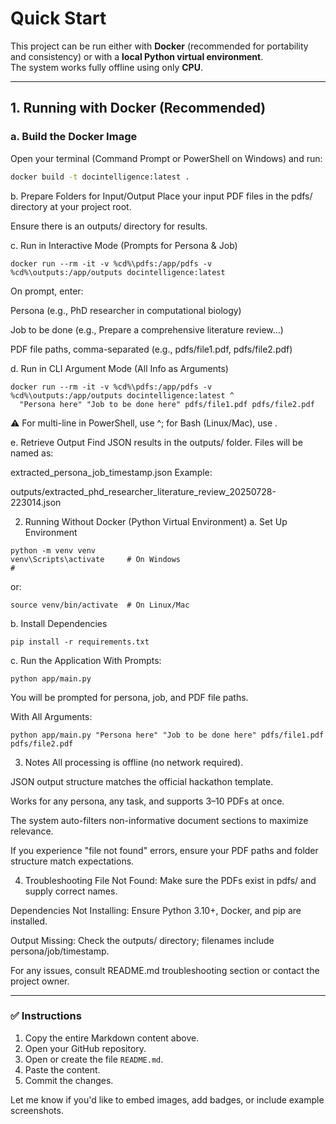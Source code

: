 # Quick Start

This project can be run either with **Docker** (recommended for portability and consistency) or with a **local Python virtual environment**.  
The system works fully offline using only **CPU**.

---

## 1. Running with Docker (Recommended)

### a. Build the Docker Image

Open your terminal (Command Prompt or PowerShell on Windows) and run:

```bash
docker build -t docintelligence:latest .
```
b. Prepare Folders for Input/Output
Place your input PDF files in the pdfs/ directory at your project root.

Ensure there is an outputs/ directory for results.

c. Run in Interactive Mode (Prompts for Persona & Job)
```
docker run --rm -it -v %cd%\pdfs:/app/pdfs -v %cd%\outputs:/app/outputs docintelligence:latest
```

On prompt, enter:

Persona (e.g., PhD researcher in computational biology)

Job to be done (e.g., Prepare a comprehensive literature review...)

PDF file paths, comma-separated (e.g., pdfs/file1.pdf, pdfs/file2.pdf)

d. Run in CLI Argument Mode (All Info as Arguments)
```
docker run --rm -it -v %cd%\pdfs:/app/pdfs -v %cd%\outputs:/app/outputs docintelligence:latest ^
  "Persona here" "Job to be done here" pdfs/file1.pdf pdfs/file2.pdf
```
⚠️ For multi-line in PowerShell, use ^; for Bash (Linux/Mac), use \.

e. Retrieve Output
Find JSON results in the outputs/ folder.
Files will be named as:


extracted_persona_job_timestamp.json
Example:

outputs/extracted_phd_researcher_literature_review_20250728-223014.json


2. Running Without Docker (Python Virtual Environment)
a. Set Up Environment
```
python -m venv venv
venv\Scripts\activate     # On Windows
#
```
or:
```
source venv/bin/activate  # On Linux/Mac
```
b. Install Dependencies


```
pip install -r requirements.txt
```
c. Run the Application
With Prompts:
```
python app/main.py
```
You will be prompted for persona, job, and PDF file paths.

With All Arguments:
```
python app/main.py "Persona here" "Job to be done here" pdfs/file1.pdf pdfs/file2.pdf
```

3. Notes
All processing is offline (no network required).

JSON output structure matches the official hackathon template.

Works for any persona, any task, and supports 3–10 PDFs at once.

The system auto-filters non-informative document sections to maximize relevance.

If you experience "file not found" errors, ensure your PDF paths and folder structure match expectations.

4. Troubleshooting
File Not Found: Make sure the PDFs exist in pdfs/ and supply correct names.

Dependencies Not Installing: Ensure Python 3.10+, Docker, and pip are installed.

Output Missing: Check the outputs/ directory; filenames include persona/job/timestamp.

For any issues, consult README.md troubleshooting section or contact the project owner.

---

### ✅ Instructions

1. Copy the entire Markdown content above.
2. Open your GitHub repository.
3. Open or create the file `README.md`.
4. Paste the content.
5. Commit the changes.

Let me know if you'd like to embed images, add badges, or include example screenshots.
